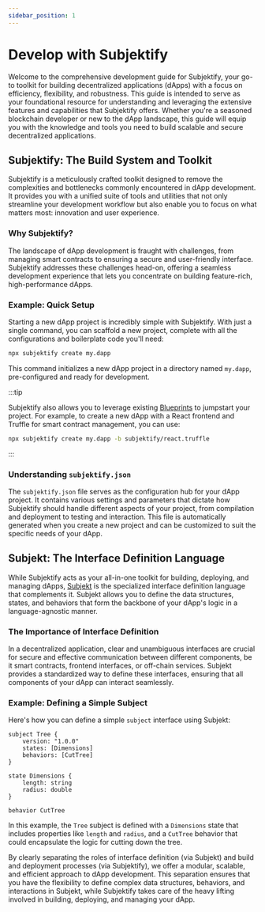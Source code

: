 ```yaml
---
sidebar_position: 1
---
```


# Develop with Subjektify

Welcome to the comprehensive development guide for Subjektify, your go-to toolkit for building decentralized applications (dApps) with a focus on efficiency, flexibility, and robustness. This guide is intended to serve as your foundational resource for understanding and leveraging the extensive features and capabilities that Subjektify offers. Whether you're a seasoned blockchain developer or new to the dApp landscape, this guide will equip you with the knowledge and tools you need to build scalable and secure decentralized applications.

## Subjektify: The Build System and Toolkit

Subjektify is a meticulously crafted toolkit designed to remove the complexities and bottlenecks commonly encountered in dApp development. It provides you with a unified suite of tools and utilities that not only streamline your development workflow but also enable you to focus on what matters most: innovation and user experience.

### Why Subjektify?

The landscape of dApp development is fraught with challenges, from managing smart contracts to ensuring a secure and user-friendly interface. Subjektify addresses these challenges head-on, offering a seamless development experience that lets you concentrate on building feature-rich, high-performance dApps.

### Example: Quick Setup

Starting a new dApp project is incredibly simple with Subjektify. With just a single command, you can scaffold a new project, complete with all the configurations and boilerplate code you'll need:

```bash
npx subjektify create my.dapp
```

This command initializes a new dApp project in a directory named `my.dapp`, pre-configured and ready for development.

:::tip

Subjektify also allows you to leverage existing [Blueprints](https://blueprints.subjektify.dev) to jumpstart your project. For example, to create a new dApp with a React frontend and Truffle for smart contract management, you can use:

```bash
npx subjektify create my.dapp -b subjektify/react.truffle
```

:::

### Understanding `subjektify.json`

The `subjektify.json` file serves as the configuration hub for your dApp project. It contains various settings and parameters that dictate how Subjektify should handle different aspects of your project, from compilation and deployment to testing and interaction. This file is automatically generated when you create a new project and can be customized to suit the specific needs of your dApp.

## Subjekt: The Interface Definition Language

While Subjektify acts as your all-in-one toolkit for building, deploying, and managing dApps, [Subjekt](/docs/subjekt) is the specialized interface definition language that complements it. Subjekt allows you to define the data structures, states, and behaviors that form the backbone of your dApp's logic in a language-agnostic manner.

### The Importance of Interface Definition

In a decentralized application, clear and unambiguous interfaces are crucial for secure and effective communication between different components, be it smart contracts, frontend interfaces, or off-chain services. Subjekt provides a standardized way to define these interfaces, ensuring that all components of your dApp can interact seamlessly.

### Example: Defining a Simple Subject

Here's how you can define a simple `subject` interface using Subjekt:

```subjekt
subject Tree {
    version: "1.0.0"
    states: [Dimensions]
    behaviors: [CutTree]
}

state Dimensions {
    length: string
    radius: double
}

behavior CutTree
```

In this example, the `Tree` subject is defined with a `Dimensions` state that includes properties like `length` and `radius`, and a `CutTree` behavior that could encapsulate the logic for cutting down the tree.

By clearly separating the roles of interface definition (via Subjekt) and build and deployment processes (via Subjektify), we offer a modular, scalable, and efficient approach to dApp development. This separation ensures that you have the flexibility to define complex data structures, behaviors, and interactions in Subjekt, while Subjektify takes care of the heavy lifting involved in building, deploying, and managing your dApp.
